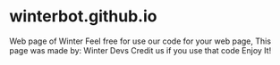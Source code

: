 # winterbot.github.io
Web page of Winter
Feel free for use our code for your web page, This page was made by: Winter Devs 
Credit us if you use that code 
Enjoy It!

